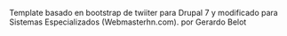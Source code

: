 Template basado en bootstrap de twiiter para Drupal 7 y modificado para Sistemas Especializados (Webmasterhn.com).
por Gerardo Belot 
